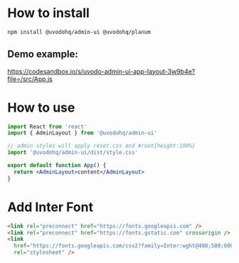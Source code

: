 # How to install

```bash
npm install @uvodohq/admin-ui @uvodohq/planum
```

## Demo example:

https://codesandbox.io/s/uvodo-admin-ui-app-layout-3w9b4e?file=/src/App.js

# How to use <AdminLayout/>

```jsx
import React from 'react'
import { AdminLayout } from '@uvodohq/admin-ui'

// admin styles will apply reset.css and #root{height:100%}
import '@uvodohq/admin-ui/dist/style.css'

export default function App() {
  return <AdminLayout>content</AdminLayout>
}
```

# Add Inter Font

```html
<link rel="preconnect" href="https://fonts.googleapis.com" />
<link rel="preconnect" href="https://fonts.gstatic.com" crossorigin />
<link
  href="https://fonts.googleapis.com/css2?family=Inter:wght@400;500;600;700&display=swap"
  rel="stylesheet" />
```
